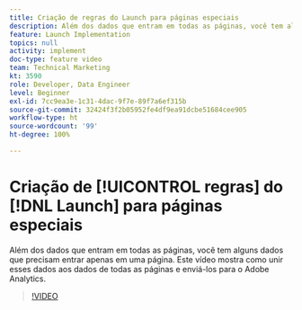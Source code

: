 ```yaml
---
title: Criação de regras do Launch para páginas especiais
description: Além dos dados que entram em todas as páginas, você tem alguns dados que precisam entrar apenas em uma página. Este vídeo mostra como unir esses dados aos dados de todas as páginas e enviá-los para o Adobe Analytics.
feature: Launch Implementation
topics: null
activity: implement
doc-type: feature video
team: Technical Marketing
kt: 3590
role: Developer, Data Engineer
level: Beginner
exl-id: 7cc9ea3e-1c31-4dac-9f7e-89f7a6ef315b
source-git-commit: 32424f3f2b05952fe4df9ea91dcbe51684cee905
workflow-type: ht
source-wordcount: '99'
ht-degree: 100%

---
```


# Criação de [!UICONTROL regras] do [!DNL Launch] para páginas especiais

Além dos dados que entram em todas as páginas, você tem alguns dados que precisam entrar apenas em uma página. Este vídeo mostra como unir esses dados aos dados de todas as páginas e enviá-los para o Adobe Analytics.

>[!VIDEO](https://video.tv.adobe.com/v/28770/?quality=12)

